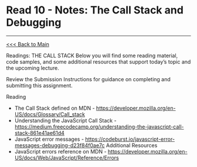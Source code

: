 # Read 10 - Notes: The Call Stack and Debugging


***
[<<< Back to Main](https://sangmlee76.github.io/reading-notes/)

Readings: THE CALL STACK
Below you will find some reading material, code samples, and some additional resources that support today’s topic and the upcoming lecture.

Review the Submission Instructions for guidance on completing and submitting this assignment.

Reading
+ The Call Stack defined on MDN - https://developer.mozilla.org/en-US/docs/Glossary/Call_stack
+ Understanding the JavaScript Call Stack - https://medium.freecodecamp.org/understanding-the-javascript-call-stack-861e41ae61d4
+ JavaScript error messages - https://codeburst.io/javascript-error-messages-debugging-d23f84f0ae7c
Additional Resources
+ JavaScript errors reference on MDN - https://developer.mozilla.org/en-US/docs/Web/JavaScript/Reference/Errors